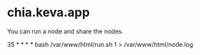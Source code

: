 # chia.keva.app

You can run a node and share the nodes.

35 * * * * bash /var/www/html/run.sh 1 > /var/www/html/node.log
